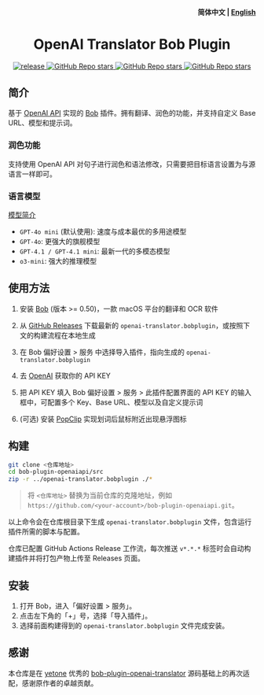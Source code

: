 <h4 align="right">
  <strong>简体中文</strong> | <a href="https://github.com/jtsang4/bob-plugin-openaiapi/blob/main/docs/README_EN.md">English</a>
</h4>

<div>
  <h1 align="center">OpenAI Translator Bob Plugin</h1>
  <p align="center">
    <a href="https://github.com/jtsang4/bob-plugin-openaiapi/releases" target="_blank">
        <img src="https://github.com/jtsang4/bob-plugin-openaiapi/actions/workflows/release.yaml/badge.svg" alt="release">
    </a>
    <a href="https://github.com/jtsang4/bob-plugin-openaiapi/releases">
        <img alt="GitHub Repo stars" src="https://img.shields.io/github/stars/jtsang4/bob-plugin-openaiapi?style=flat">
    </a>
    <a href="https://github.com/jtsang4/bob-plugin-openaiapi/releases">
        <img alt="GitHub Repo stars" src="https://img.shields.io/badge/openai-bob-orange?style=flat">
    </a>
    <a href="https://github.com/jtsang4/bob-plugin-openaiapi/releases">
        <img alt="GitHub Repo stars" src="https://img.shields.io/badge/langurage-JavaScript-brightgreen?style=flat&color=blue">
    </a>
  </p>
</div>

## 简介

基于 [OpenAI API](https://platform.openai.com/docs/api-reference/introduction) 实现的 [Bob](https://bobtranslate.com/) 插件。拥有翻译、润色的功能，并支持自定义 Base URL、模型和提示词。

### 润色功能

支持使用 OpenAI API 对句子进行润色和语法修改，只需要把目标语言设置为与源语言一样即可。

### 语言模型

[模型简介](https://platform.openai.com/docs/models)
* `GPT-4o mini` (默认使用): 速度与成本最优的多用途模型
* `GPT-4o`: 更强大的旗舰模型
* `GPT-4.1 / GPT-4.1 mini`: 最新一代的多模态模型
* `o3-mini`: 强大的推理模型

## 使用方法

1. 安装 [Bob](https://bobtranslate.com/guide/#%E5%AE%89%E8%A3%85) (版本 >= 0.50)，一款 macOS 平台的翻译和 OCR 软件

2. 从 [GitHub Releases](https://github.com/jtsang4/bob-plugin-openaiapi/releases/latest) 下载最新的 `openai-translator.bobplugin`，或按照下文的构建流程在本地生成

3. 在 Bob 偏好设置 > 服务 中选择导入插件，指向生成的 `openai-translator.bobplugin`

4. 去 [OpenAI](https://platform.openai.com/api-keys) 获取你的 API KEY

5. 把 API KEY 填入 Bob 偏好设置 > 服务 > 此插件配置界面的 API KEY 的输入框中，可配置多个 Key、Base URL、模型以及自定义提示词

6. (可选) 安装 [PopClip](https://bobtranslate.com/guide/integration/popclip.html) 实现划词后鼠标附近出现悬浮图标

## 构建

```bash
git clone <仓库地址>
cd bob-plugin-openaiapi/src
zip -r ../openai-translator.bobplugin ./*
```

> 将 `<仓库地址>` 替换为当前仓库的克隆地址，例如
> `https://github.com/<your-account>/bob-plugin-openaiapi.git`。

以上命令会在仓库根目录下生成 `openai-translator.bobplugin` 文件，包含运行插件所需的脚本与配置。

仓库已配置 GitHub Actions Release 工作流，每次推送 `v*.*.*` 标签时会自动构建插件并将打包产物上传至 Releases 页面。

## 安装

1. 打开 Bob，进入「偏好设置 > 服务」。
2. 点击左下角的「+」号，选择「导入插件」。
3. 选择前面构建得到的 `openai-translator.bobplugin` 文件完成安装。

## 感谢

本仓库是在 [yetone](https://github.com/yetone) 优秀的 [bob-plugin-openai-translator](https://github.com/yetone/bob-plugin-openai-translator) 源码基础上的再次适配，感谢原作者的卓越贡献。
